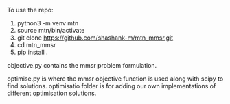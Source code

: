 To use the repo:
1. python3 -m venv mtn
2. source mtn/bin/activate
3. git clone https://github.com/shashank-m/mtn_mmsr.git
4. cd mtn_mmsr
5. pip install .


objective.py contains the mmsr problem formulation.

optimise.py is where the mmsr objective function is used along with scipy to find solutions.
optimisatio folder is for adding our own implementations of different optimisation solutions.
